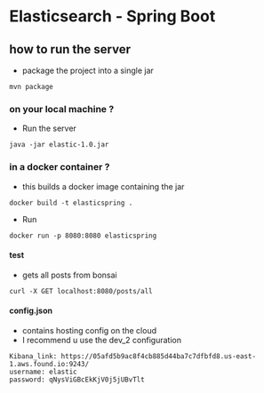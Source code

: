 # Elasticsearch - Spring Boot
## how to run the server

- package the project into a single jar
```
mvn package
```
### on your local machine ?
- Run the server
```
java -jar elastic-1.0.jar
```

### in a docker container ?
- this builds a docker image containing the jar
```
docker build -t elasticspring .
```
- Run
```
docker run -p 8080:8080 elasticspring
```


#### test
- gets all posts from bonsai
```
curl -X GET localhost:8080/posts/all
```

#### config.json
- contains hosting config on the cloud
- I recommend u use the dev_2 configuration
``` 
Kibana_link: https://05afd5b9ac8f4cb885d44ba7c7dfbfd8.us-east-1.aws.found.io:9243/
username: elastic
password: qNysViGBcEkKjV0j5jUBvTlt
```

